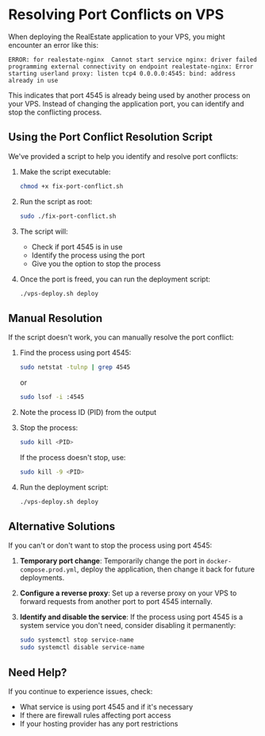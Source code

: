 # Resolving Port Conflicts on VPS

When deploying the RealEstate application to your VPS, you might encounter an error like this:

```
ERROR: for realestate-nginx  Cannot start service nginx: driver failed programming external connectivity on endpoint realestate-nginx: Error starting userland proxy: listen tcp4 0.0.0.0:4545: bind: address already in use
```

This indicates that port 4545 is already being used by another process on your VPS. Instead of changing the application port, you can identify and stop the conflicting process.

## Using the Port Conflict Resolution Script

We've provided a script to help you identify and resolve port conflicts:

1. Make the script executable:
   ```bash
   chmod +x fix-port-conflict.sh
   ```

2. Run the script as root:
   ```bash
   sudo ./fix-port-conflict.sh
   ```

3. The script will:
   - Check if port 4545 is in use
   - Identify the process using the port
   - Give you the option to stop the process

4. Once the port is freed, you can run the deployment script:
   ```bash
   ./vps-deploy.sh deploy
   ```

## Manual Resolution

If the script doesn't work, you can manually resolve the port conflict:

1. Find the process using port 4545:
   ```bash
   sudo netstat -tulnp | grep 4545
   ```
   or
   ```bash
   sudo lsof -i :4545
   ```

2. Note the process ID (PID) from the output

3. Stop the process:
   ```bash
   sudo kill <PID>
   ```
   
   If the process doesn't stop, use:
   ```bash
   sudo kill -9 <PID>
   ```

4. Run the deployment script:
   ```bash
   ./vps-deploy.sh deploy
   ```

## Alternative Solutions

If you can't or don't want to stop the process using port 4545:

1. **Temporary port change**: Temporarily change the port in `docker-compose.prod.yml`, deploy the application, then change it back for future deployments.

2. **Configure a reverse proxy**: Set up a reverse proxy on your VPS to forward requests from another port to port 4545 internally.

3. **Identify and disable the service**: If the process using port 4545 is a system service you don't need, consider disabling it permanently:
   ```bash
   sudo systemctl stop service-name
   sudo systemctl disable service-name
   ```

## Need Help?

If you continue to experience issues, check:
- What service is using port 4545 and if it's necessary
- If there are firewall rules affecting port access
- If your hosting provider has any port restrictions 